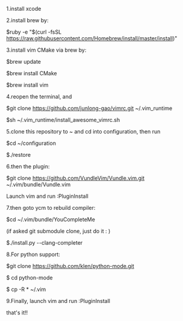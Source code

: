 1.install xcode

2.install brew by:

  $ruby -e "$(curl -fsSL https://raw.githubusercontent.com/Homebrew/install/master/install)"

3.install vim CMake via brew by:

  $brew update

  $brew install CMake

  $brew install vim

4.reopen the terminal, and 

  $git clone https://github.com/junlong-gao/vimrc.git ~/.vim_runtime

  $sh ~/.vim_runtime/install_awesome_vimrc.sh
  
5.clone this repository to ~ and cd into configuration, then run 

  $cd ~/configuration
  
  $./restore


6.then the plugin:

  $git clone https://github.com/VundleVim/Vundle.vim.git ~/.vim/bundle/Vundle.vim

Launch vim and run :PluginInstall

7.then goto ycm to rebuild compiler:

  $cd ~/.vim/bundle/YouCompleteMe

(if asked git submodule clone, just do it : )

  $./install.py --clang-completer
  
  

8.For python support:

  $git clone https://github.com/klen/python-mode.git
  
  $ cd python-mode
  
  $ cp -R * ~/.vim

9.Finally, launch vim and run :PluginInstall
  
that's it!!
